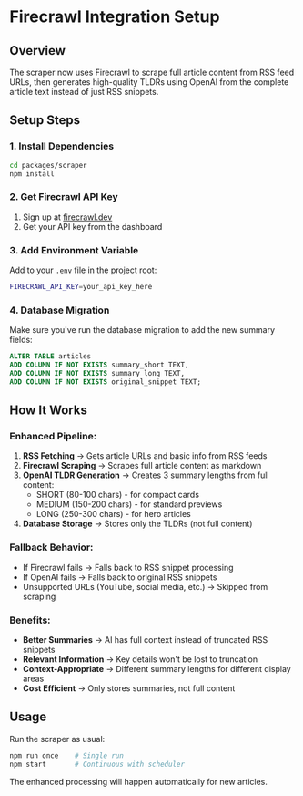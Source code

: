 # Firecrawl Integration Setup

## Overview
The scraper now uses Firecrawl to scrape full article content from RSS feed URLs, then generates high-quality TLDRs using OpenAI from the complete article text instead of just RSS snippets.

## Setup Steps

### 1. Install Dependencies
```bash
cd packages/scraper
npm install
```

### 2. Get Firecrawl API Key
1. Sign up at [firecrawl.dev](https://firecrawl.dev)
2. Get your API key from the dashboard

### 3. Add Environment Variable
Add to your `.env` file in the project root:
```bash
FIRECRAWL_API_KEY=your_api_key_here
```

### 4. Database Migration
Make sure you've run the database migration to add the new summary fields:
```sql
ALTER TABLE articles 
ADD COLUMN IF NOT EXISTS summary_short TEXT,
ADD COLUMN IF NOT EXISTS summary_long TEXT,
ADD COLUMN IF NOT EXISTS original_snippet TEXT;
```

## How It Works

### Enhanced Pipeline:
1. **RSS Fetching** → Gets article URLs and basic info from RSS feeds
2. **Firecrawl Scraping** → Scrapes full article content as markdown
3. **OpenAI TLDR Generation** → Creates 3 summary lengths from full content:
   - SHORT (80-100 chars) - for compact cards
   - MEDIUM (150-200 chars) - for standard previews  
   - LONG (250-300 chars) - for hero articles
4. **Database Storage** → Stores only the TLDRs (not full content)

### Fallback Behavior:
- If Firecrawl fails → Falls back to RSS snippet processing
- If OpenAI fails → Falls back to original RSS snippets
- Unsupported URLs (YouTube, social media, etc.) → Skipped from scraping

### Benefits:
- **Better Summaries** → AI has full context instead of truncated RSS snippets
- **Relevant Information** → Key details won't be lost to truncation
- **Context-Appropriate** → Different summary lengths for different display areas
- **Cost Efficient** → Only stores summaries, not full content

## Usage
Run the scraper as usual:
```bash
npm run once    # Single run
npm start       # Continuous with scheduler
```

The enhanced processing will happen automatically for new articles.